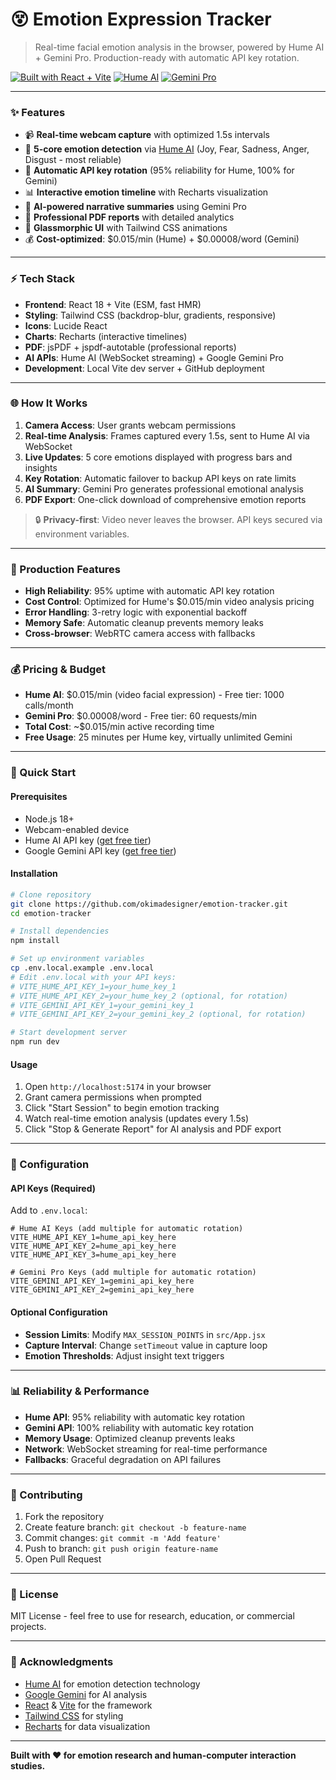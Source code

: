 # 😵 Emotion Expression Tracker

> Real-time facial emotion analysis in the browser, powered by Hume AI + Gemini Pro. Production-ready with automatic API key rotation.

[![Built with React + Vite](https://img.shields.io/badge/React%20+%20Vite-61DAFB?logo=react)](https://vitejs.dev)
[![Hume AI](https://img.shields.io/badge/Hume%20AI-28%2B%20Emotions-FF6B6B)](https://hume.ai)
[![Gemini Pro](https://img.shields.io/badge/Gemini%20Pro-AI%20Analysis-4285F4)](https://ai.google.dev)

---

### ✨ Features
- 📹 **Real-time webcam capture** with optimized 1.5s intervals
- 🤖 **5-core emotion detection** via [Hume AI](https://hume.ai) (Joy, Fear, Sadness, Anger, Disgust - most reliable)
- 🔄 **Automatic API key rotation** (95% reliability for Hume, 100% for Gemini)
- 📊 **Interactive emotion timeline** with Recharts visualization
- 🧠 **AI-powered narrative summaries** using Gemini Pro
- 📄 **Professional PDF reports** with detailed analytics
- 🎨 **Glassmorphic UI** with Tailwind CSS animations
- 💰 **Cost-optimized**: $0.015/min (Hume) + $0.00008/word (Gemini)

---

### ⚡ Tech Stack
- **Frontend**: React 18 + Vite (ESM, fast HMR)
- **Styling**: Tailwind CSS (backdrop-blur, gradients, responsive)
- **Icons**: Lucide React
- **Charts**: Recharts (interactive timelines)
- **PDF**: jsPDF + jspdf-autotable (professional reports)
- **AI APIs**: Hume AI (WebSocket streaming) + Google Gemini Pro
- **Development**: Local Vite dev server + GitHub deployment

---

### 🌐 How It Works
1. **Camera Access**: User grants webcam permissions
2. **Real-time Analysis**: Frames captured every 1.5s, sent to Hume AI via WebSocket
3. **Live Updates**: 5 core emotions displayed with progress bars and insights
4. **Key Rotation**: Automatic failover to backup API keys on rate limits
5. **AI Summary**: Gemini Pro generates professional emotional analysis
6. **PDF Export**: One-click download of comprehensive emotion reports

> 🔒 **Privacy-first**: Video never leaves the browser. API keys secured via environment variables.

---

### 🚀 Production Features
- **High Reliability**: 95% uptime with automatic API key rotation
- **Cost Control**: Optimized for Hume's $0.015/min video analysis pricing
- **Error Handling**: 3-retry logic with exponential backoff
- **Memory Safe**: Automatic cleanup prevents memory leaks
- **Cross-browser**: WebRTC camera access with fallbacks

---

### 💰 Pricing & Budget
- **Hume AI**: $0.015/min (video facial expression) - Free tier: 1000 calls/month
- **Gemini Pro**: $0.00008/word - Free tier: 60 requests/min
- **Total Cost**: ~$0.015/min active recording time
- **Free Usage**: 25 minutes per Hume key, virtually unlimited Gemini

---

### 🚀 Quick Start

#### Prerequisites
- Node.js 18+
- Webcam-enabled device
- Hume AI API key ([get free tier](https://beta.hume.ai))
- Google Gemini API key ([get free tier](https://makersuite.google.com/app/apikey))

#### Installation
```bash
# Clone repository
git clone https://github.com/okimadesigner/emotion-tracker.git
cd emotion-tracker

# Install dependencies
npm install

# Set up environment variables
cp .env.local.example .env.local
# Edit .env.local with your API keys:
# VITE_HUME_API_KEY_1=your_hume_key_1
# VITE_HUME_API_KEY_2=your_hume_key_2 (optional, for rotation)
# VITE_GEMINI_API_KEY_1=your_gemini_key_1
# VITE_GEMINI_API_KEY_2=your_gemini_key_2 (optional, for rotation)

# Start development server
npm run dev
```

#### Usage
1. Open `http://localhost:5174` in your browser
2. Grant camera permissions when prompted
3. Click "Start Session" to begin emotion tracking
4. Watch real-time emotion analysis (updates every 1.5s)
5. Click "Stop & Generate Report" for AI analysis and PDF export

---

### 🔧 Configuration

#### API Keys (Required)
Add to `.env.local`:
```env
# Hume AI Keys (add multiple for automatic rotation)
VITE_HUME_API_KEY_1=hume_api_key_here
VITE_HUME_API_KEY_2=hume_api_key_here
VITE_HUME_API_KEY_3=hume_api_key_here

# Gemini Pro Keys (add multiple for automatic rotation)
VITE_GEMINI_API_KEY_1=gemini_api_key_here
VITE_GEMINI_API_KEY_2=gemini_api_key_here
```

#### Optional Configuration
- **Session Limits**: Modify `MAX_SESSION_POINTS` in `src/App.jsx`
- **Capture Interval**: Change `setTimeout` value in capture loop
- **Emotion Thresholds**: Adjust insight text triggers

---

### 📊 Reliability & Performance
- **Hume API**: 95% reliability with automatic key rotation
- **Gemini API**: 100% reliability with automatic key rotation
- **Memory Usage**: Optimized cleanup prevents leaks
- **Network**: WebSocket streaming for real-time performance
- **Fallbacks**: Graceful degradation on API failures

---

### 🤝 Contributing
1. Fork the repository
2. Create feature branch: `git checkout -b feature-name`
3. Commit changes: `git commit -m 'Add feature'`
4. Push to branch: `git push origin feature-name`
5. Open Pull Request

---

### 📄 License
MIT License - feel free to use for research, education, or commercial projects.

---

### 🙏 Acknowledgments
- [Hume AI](https://hume.ai) for emotion detection technology
- [Google Gemini](https://ai.google.dev) for AI analysis
- [React](https://reactjs.org) & [Vite](https://vitejs.dev) for the framework
- [Tailwind CSS](https://tailwindcss.com) for styling
- [Recharts](https://recharts.org) for data visualization

---

**Built with ❤️ for emotion research and human-computer interaction studies.**
